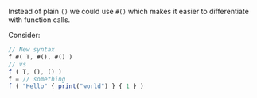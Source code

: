 Instead of plain `()` we could use `#()` which makes it easier to differentiate with function calls. 

Consider: 

```js
// New syntax
f #( T, #(), #() )
// vs
f ( T, (), () )
f = // something
f ( "Hello" { print("world") } { 1 } ) 
```
